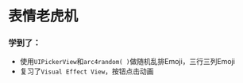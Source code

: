 #  表情老虎机

### 学到了：

- 使用`UIPickerView`和`arc4random( )`做随机乱排Emoji，三行三列Emoji
- 复习了`Visual Effect View`，按钮点击动画

